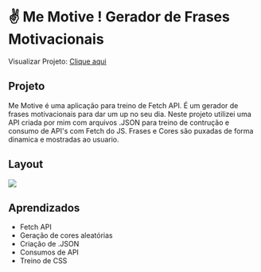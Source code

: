 # ✌ Me Motive ! Gerador de Frases Motivacionais

Visualizar Projeto: [Clique aqui](https://moraislucas.github.io/MeMotive/)
<br>

## Projeto

Me Motive é uma aplicação para treino de Fetch API. É um gerador de frases motivacionais para dar um up no seu dia.
Neste projeto utilizei uma API criada por mim com arquivos .JSON para treino de contrução e consumo de API's com Fetch do JS.
Frases e Cores são puxadas de forma dinamica e mostradas ao usuario. 
<br>

## Layout
![](https://github.com/moraislucas/MeMotive/blob/master/preview/1.jpg)

## Aprendizados 
- Fetch API
- Geração de cores aleatórias
- Criação de .JSON
- Consumos de API
- Treino de CSS


